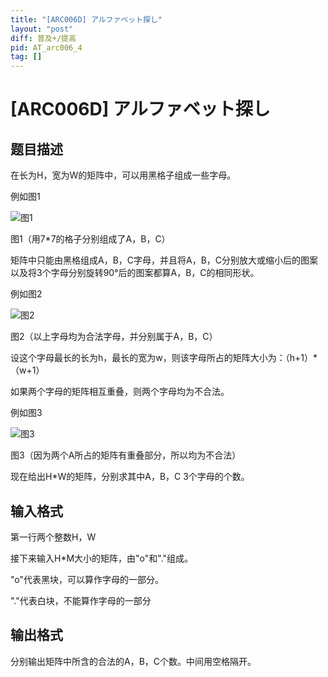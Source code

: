 ```yaml
---
title: "[ARC006D] アルファベット探し"
layout: "post"
diff: 普及+/提高
pid: AT_arc006_4
tag: []
---
```


# [ARC006D] アルファベット探し

## 题目描述

在长为H，宽为W的矩阵中，可以用黑格子组成一些字母。

例如图1

![图1](https://cdn.luogu.com.cn/upload/image_hosting/8yah7syy.png)
图1（用7*7的格子分别组成了A，B，C）

矩阵中只能由黑格组成A，B，C字母，并且将A，B，C分别放大或缩小后的图案以及将3个字母分别旋转90°后的图案都算A，B，C的相同形状。

例如图2

![图2](https://cdn.luogu.com.cn/upload/image_hosting/zb1lce1g.png)

图2（以上字母均为合法字母，并分别属于A，B，C）

设这个字母最长的长为h，最长的宽为w，则该字母所占的矩阵大小为：（h+1）*（w+1）

如果两个字母的矩阵相互重叠，则两个字母均为不合法。

例如图3

![图3](https://cdn.luogu.com.cn/upload/image_hosting/v3hirerx.png)

图3（因为两个A所占的矩阵有重叠部分，所以均为不合法）

现在给出H*W的矩阵，分别求其中A，B，C 3个字母的个数。

## 输入格式

第一行两个整数H，W

接下来输入H*M大小的矩阵，由"o"和"."组成。

"o"代表黑块，可以算作字母的一部分。

"."代表白块，不能算作字母的一部分

## 输出格式

分别输出矩阵中所含的合法的A，B，C个数。中间用空格隔开。

